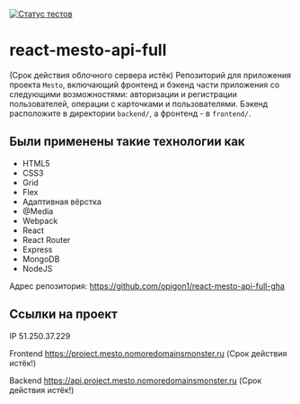 [![Статус тестов](../../actions/workflows/tests.yml/badge.svg)](../../actions/workflows/tests.yml)

# react-mesto-api-full

(Срок действия облочного сервера истёк)
Репозиторий для приложения проекта `Mesto`, включающий фронтенд и бэкенд части приложения со следующими возможностями: авторизации и регистрации пользователей, операции с карточками и пользователями. Бэкенд расположите в директории `backend/`, а фронтенд - в `frontend/`.

<h2>Были применены такие технологии как</h2>
<ul>
  <li>HTML5</li>
  <li>CSS3</li>
  <li>Grid</li>
  <li>Flex</li>
  <li>Адаптивная вёрстка</li>
  <li>@Media</li>
  <li>Webpack</li>
  <li>React</li>
  <li>React Router</li>
  <li>Express</li>
<li>MongoDB</li>
<li>NodeJS</li>
</ul>
  


Адрес репозитория: https://github.com/opigon1/react-mesto-api-full-gha

## Ссылки на проект

IP 51.250.37.229

Frontend https://project.mesto.nomoredomainsmonster.ru (Срок действия истёк!)

Backend https://api.project.mesto.nomoredomainsmonster.ru (Срок действия истёк!)
